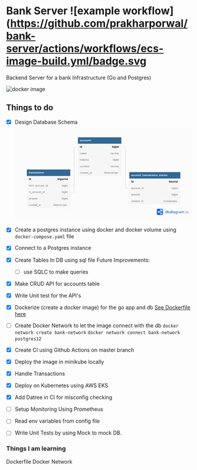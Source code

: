 # Bank Server ![example workflow](https://github.com/prakharporwal/bank-server/actions/workflows/ecs-image-build.yml/badge.svg

Backend Server for a bank Infrastructure (Go and Postgres)

![docker image](https://github.com/github/docs/actions/workflows/ecs-image-build.yml/badge.svg)

## Things to do

- [x] Design Database Schema
      ![Table Schema](bank-server.png)
- [x] Create a postgres instance using docker and docker volume
      using `docker-compose.yaml` file
- [x] Connect to a Postgres instance
- [x] Create Tables In DB using sql file
      Future Improvements:
  - [ ] use SQLC to make queries
- [x] Make CRUD API for accounts table
- [x] Write Unit test for the API's
- [x] Dockerize (create a docker image) for the go app and db
      [See Dockerfile here](Dockerfile)
- [ ] Create Docker Network to let the image connect with the db
      `docker network create bank-network`
      `docker network connect bank-network postgres12`
- [x] Create CI using Github Actions on master branch
- [x] Deploy the image in minikube locally

- [x] Handle Transactions
- [x] Deploy on Kubernetes using AWS EKS
- [x] Add Datree in CI for misconfig checking

- [ ] Setup Monitoring Using Prometheus
- [ ] Read env variables from config file
- [ ] Write Unit Tests by using Mock to mock DB.

### Things I am learning

Dockerfile
Docker Network
